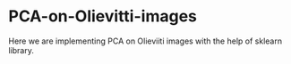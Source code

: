 # PCA-on-Olievitti-images
Here we  are implementing PCA on Olieviiti images  with the help of sklearn library. 
